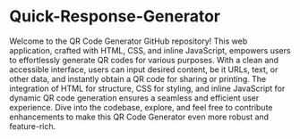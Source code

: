# Quick-Response-Generator
Welcome to the QR Code Generator GitHub repository! This web application, crafted with HTML, CSS, and inline JavaScript, empowers users to effortlessly generate QR codes for various purposes. With a clean and accessible interface, users can input desired content, be it URLs, text, or other data, and instantly obtain a QR code for sharing or printing. The integration of HTML for structure, CSS for styling, and inline JavaScript for dynamic QR code generation ensures a seamless and efficient user experience. Dive into the codebase, explore, and feel free to contribute enhancements to make this QR Code Generator even more robust and feature-rich.
